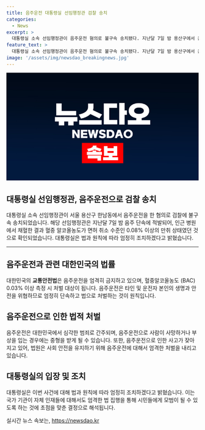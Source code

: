 ```yaml
---
title: 음주운전 대통령실 선임행정관 검찰 송치
categories:
  - News
excerpt: >
  대통령실 소속 선임행정관이 음주운전 혐의로 불구속 송치됐다. 지난달 7일 밤 용산구에서 음주 단속에 걸려 혈중알코올농도가 0.08% 이상으로 만취 상태였던 것으로 확인됐다. 대통령실은 엄정한 조치를 취할 것이라 밝혔다.
feature_text: >
  대통령실 소속 선임행정관이 음주운전 혐의로 불구속 송치됐다. 지난달 7일 밤 용산구에서 음주 단속에 걸려 혈중알코올농도가 0.08% 이상으로 만취 상태였던 것으로 확인됐다. 대통령실은 엄정한 조치를 취할 것이라 밝혔다.
image: '/assets/img/newsdao_breakingnews.jpg'
---
```


<p><img src="/assets/img/newsdao_breakingnews.jpg" alt="bookingtag 속보" /></p>

<h2 data-ke-size="size26">대통령실 선임행정관, 음주운전으로 검찰 송치</h2>

<p data-ke-size="size16">대통령실 소속 선임행정관이 서울 용산구 한남동에서 음주운전을 한 혐의로 검찰에 불구속 송치되었습니다. 해당 선임행정관은 지난달 7일 밤 음주 단속에 적발되어, 인근 병원에서 채혈한 결과 혈중 알코올농도가 면허 취소 수준인 0.08% 이상의 만취 상태였던 것으로 확인되었습니다. 대통령실은 법과 원칙에 따라 엄정히 조치하겠다고 밝혔습니다.</p>

<hr>

<h2 data-ke-size="size26">음주운전과 관련 대한민국의 법률</h2>

<p data-ke-size="size16">대한민국의 <b>교통안전법</b>은 음주운전을 엄격히 금지하고 있으며, 혈중알코올농도 (BAC) 0.03% 이상 측정 시 처벌 대상이 됩니다. 음주운전은 타인 및 운전자 본인의 생명과 안전을 위협하므로 엄정히 단속하고 법으로 처벌하는 것이 원칙입니다.</p>

<h2 data-ke-size="size26">음주운전으로 인한 법적 처벌</h2>

<p data-ke-size="size16">음주운전은 대한민국에서 심각한 범죄로 간주되며, 음주운전으로 사람이 사망하거나 부상을 입는 경우에는 중형을 받게 될 수 있습니다. 또한, 음주운전으로 인한 사고가 잦아지고 있어, 법원은 사회 안전을 유지하기 위해 음주운전에 대해서 엄격한 처벌을 내리고 있습니다.</p>

<h2 data-ke-size="size26">대통령실의 입장 및 조치</h2>

<p data-ke-size="size16">대통령실은 이번 사건에 대해 법과 원칙에 따라 엄정히 조치하겠다고 밝혔습니다. 이는 국가 기관이 자체 인재들에 대해서도 엄격한 법 집행을 통해 시민들에게 모범이 될 수 있도록 하는 것에 초점을 맞춘 결정으로 해석됩니다.</p>
실시간 뉴스 속보는, <a href="https://newsdao.kr" rel="dofollow">https://newsdao.kr</a>


